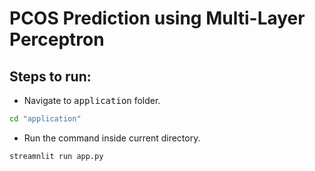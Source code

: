 # PCOS Prediction using Multi-Layer Perceptron


## Steps to run:

- Navigate to <kbd> application</kbd> folder.

```bash
cd "application"
```
- Run the command inside current directory.

```bash
streamnlit run app.py
```
